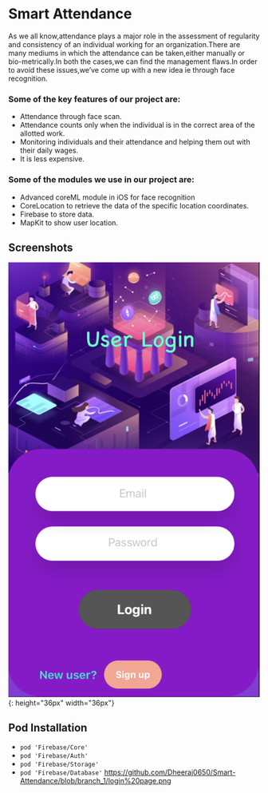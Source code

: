 # Smart Attendance

As we all know,attendance plays a major role in the assessment of regularity and consistency of an individual working for an organization.There are many mediums in which the attendance can be taken,either manually or bio-metrically.In both the cases,we can find the management flaws.In order to avoid these issues,we’ve come up with a new idea ie through face recognition.

### Some of the key features of our project are:
* Attendance through face scan.
* Attendance counts only when the individual is in the correct area of the allotted work.
* Monitoring individuals and their attendance and helping them out with their daily wages.
* It is less expensive.

### Some of the modules we use in our project are: 
* Advanced coreML module in iOS for face recognition
* CoreLocation to retrieve the data of the specific location coordinates.
* Firebase to store data.
* MapKit to show user location.

## Screenshots

![alt text](https://github.com/Dheeraj0650/Smart-Attendance/blob/branch_1/login%20page.png "Login Page"){: height="36px" width="36px"}

## Pod Installation
* `pod 'Firebase/Core'`
* `pod 'Firebase/Auth'`
* `pod 'Firebase/Storage'`
* `pod 'Firebase/Database'`
https://github.com/Dheeraj0650/Smart-Attendance/blob/branch_1/login%20page.png
